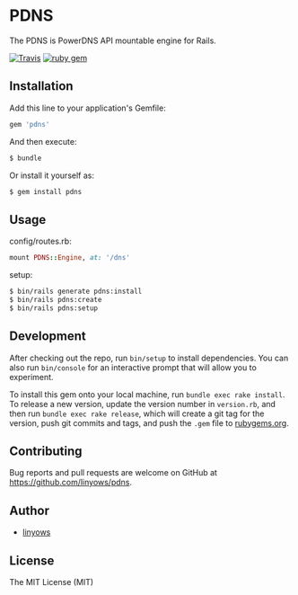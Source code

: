 PDNS
=======

The PDNS is PowerDNS API mountable engine for Rails.

[![Travis](https://img.shields.io/travis/linyows/pdns.svg?style=flat-square)](https://travis-ci.org/linyows/pdns)
[![ruby gem](https://img.shields.io/gem/v/pdns.svg?style=flat-square)](https://rubygems.org/gems/pdns)

Installation
------------

Add this line to your application's Gemfile:

```rb
gem 'pdns'
```

And then execute:

```sh
$ bundle
```

Or install it yourself as:

```sh
$ gem install pdns
```

Usage
-----

config/routes.rb:

```rb
mount PDNS::Engine, at: '/dns'
```

setup:

```sh
$ bin/rails generate pdns:install
$ bin/rails pdns:create
$ bin/rails pdns:setup
```

Development
-----------

After checking out the repo, run `bin/setup` to install dependencies. You can also run `bin/console` for an interactive prompt that will allow you to experiment.

To install this gem onto your local machine, run `bundle exec rake install`. To release a new version, update the version number in `version.rb`, and then run `bundle exec rake release`, which will create a git tag for the version, push git commits and tags, and push the `.gem` file to [rubygems.org](https://rubygems.org).

Contributing
------------

Bug reports and pull requests are welcome on GitHub at https://github.com/linyows/pdns.

Author
------

- [linyows](https://github.com/linyows)

License
-------

The MIT License (MIT)
